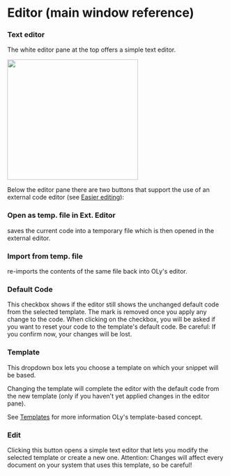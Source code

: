 # Editor (main window reference)

### Text editor

The white editor pane at the top offers a simple text editor.

<a href="http://lilypondblog.org/wp-content/uploads/2017/03/OLy-Editor-Window-02-1.gif"><img class="aligncenter wp-image-4674 size-medium" src="http://lilypondblog.org/wp-content/uploads/2017/03/OLy-Editor-Window-02-1-300x276.gif" width="300" height="276" /></a>

Below the editor pane there are two buttons that support the use of an external code editor (see [Easier editing](https://github.com/openlilylib/LO-ly/wiki/Introduction#easier-editing)):

### Open as temp. file in Ext. Editor
saves the current code into a temporary file which is then opened in the external editor.

### Import from temp. file
re-imports the contents of the same file back into OLy's editor.

### Default Code
This checkbox shows if the editor still shows the unchanged default code from the selected template. The mark is removed once you apply any change to the code. 
When clicking on the checkbox, you will be asked if you want to reset your code to the template's default code. Be careful: If you confirm now, your changes will be lost. 

### Template
This dropdown box lets you choose a template on which your snippet will be based. 

Changing the template will complete the editor with the default code from the new template (only if you haven't yet applied changes in the editor pane). 

See [Templates](https://github.com/openlilylib/LO-ly/wiki/Introduction#templates) for more information OLy's template-based concept. 

### Edit
Clicking this button opens a simple text editor that lets you modify the selected template or create a new one. Attention: Changes will affect every document on your system that uses this template, so be careful! 


